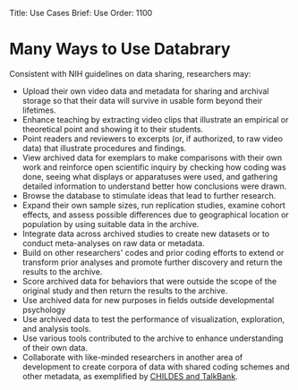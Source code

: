 Title: Use Cases
Brief: Use
Order: 1100

# Many Ways to Use Databrary 

Consistent with NIH guidelines on data sharing, researchers may:

- Upload their own video data and metadata for sharing and archival storage so that their data will survive in usable form beyond their lifetimes.
- Enhance teaching by extracting video clips that illustrate an empirical or theoretical point and showing it to their students.
- Point readers and reviewers to excerpts (or, if authorized, to raw video data) that illustrate procedures and findings.
- View archived data for exemplars to make comparisons with their own work and reinforce open scientific inquiry by checking how coding was done, seeing what displays or apparatuses were used, and gathering detailed information to understand better how conclusions were drawn.
- Browse the database to stimulate ideas that lead to further research.
- Expand their own sample sizes, run replication studies, examine cohort effects, and assess possible differences due to geographical location or population by using suitable data in the archive.
- Integrate data across archived studies to create new datasets or to conduct meta-analyses on raw data or metadata.
- Build on other researchers' codes and prior coding efforts to extend or transform prior analyses and promote further discovery and return the results to the archive.
- Score archived data for behaviors that were outside the scope of the original study and then return the results to the archive.
- Use archived data for new purposes in fields outside developmental psychology
- Use archived data to test the performance of visualization, exploration, and analysis tools.
- Use various tools contributed to the archive to enhance understanding of their own data.
- Collaborate with like-minded researchers in another area of development to create corpora of data with shared coding schemes and other metadata, as exemplified by [CHILDES and TalkBank](http://talkbank.org).